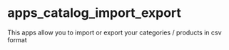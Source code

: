 # apps_catalog_import_export
This apps allow you to import or export your categories / products in csv format
